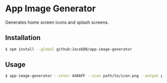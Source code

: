 # App Image Generator

Generates home screen icons and splash screens.

## Installation

```sh
$ npm install --global github:JacobDB/app-image-generator
```

## Usage

```sh
$ app-image-generator --color 448AFF --icon path/to/icon.png --output path/to/output/
```

